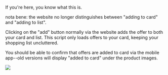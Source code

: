 If you're here, you know what this is.

nota bene: the website no longer distinguishes between "adding to card" and "adding to list".

Clicking on the "add" button normally via the website adds the offer to both your card and list.
This script only loads offers to your card, keeping your shopping list uncluttered.

You should be able to confirm that offers are added to card via the mobile app--old versions will display "added to card" under the product images.

![](/demo.gif?raw=true)
